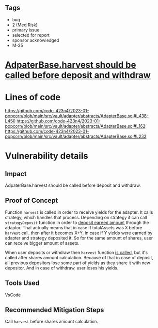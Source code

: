## Tags

- bug
- 2 (Med Risk)
- primary issue
- selected for report
- sponsor acknowledged
- M-25

# [AdpaterBase.harvest should be called before deposit and withdraw](https://github.com/code-423n4/2023-01-popcorn-findings/issues/302) 

# Lines of code

https://github.com/code-423n4/2023-01-popcorn/blob/main/src/vault/adapter/abstracts/AdapterBase.sol#L438-L450
https://github.com/code-423n4/2023-01-popcorn/blob/main/src/vault/adapter/abstracts/AdapterBase.sol#L162
https://github.com/code-423n4/2023-01-popcorn/blob/main/src/vault/adapter/abstracts/AdapterBase.sol#L232


# Vulnerability details

## Impact
AdpaterBase.harvest should be called before deposit and withdraw.
## Proof of Concept
Function `harvest` is called in order to receive yields for the adapter. It calls strategy, which handles that process. Depending on strategy it can call `strategyDeposit` function in order to [deposit earned amount](https://github.com/code-423n4/2023-01-popcorn/blob/main/src/vault/adapter/abstracts/AdapterBase.sol#L456-L461) through the adaptor.
That actually means that in case if totalAssets was X before `harvest` call, then after it becomes X+Y, in case if Y yields were earned by adapter and strategy deposited it. So for the same amount of shares, user can receive bigger amount of assets.
 
When user deposits or withdraw then `harvest` function [is called](https://github.com/code-423n4/2023-01-popcorn/blob/main/src/vault/adapter/abstracts/AdapterBase.sol#L232), but it's called after shares amount calculation.
Because of that in case of deposit, all previous depositors lose some part of yields as they share it with new depositor.
And in case of withdraw, user loses his yields.
## Tools Used
VsCode
## Recommended Mitigation Steps
Call `harvest` before shares amount calculation.
